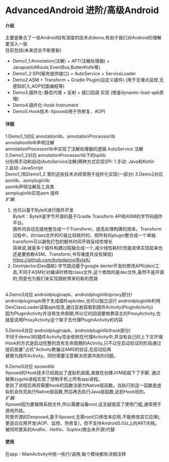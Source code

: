 # AdvancedAndroid 进阶/高级Android

#### 介绍
主要是集合了一些Android较有深度的技术点demo,有助于我们对Android的理解更深入一层</br>
目前包括(未来还会不断更新)</br>
- Demo1_1:Annotation(注解) + APT(注解处理器) + Javapoet(ARoute,EventBus,ButterKnife等)</br>
- Demo1_2:SPI(服务提供接口) + AutoService + ServiceLoader</br>
- Demo2.ASM + Transform + Gradle Plugin(自定义插件) (用于无埋点监控,无感知织入,AOP切面编程等)</br>
- Demo3.插件化-静态代理 + 反射 + 接口回调 实现 (借鉴dynamic-load-apk原理)</br>
- Demo4.插件化-hook Instrument</br>
- Demo5.Hook技术-Xposed(用于热修复、AOP)

#### 详细
1.Demo1_1对应 annotationlib、annotationProcessorlib</br>
  annotationlib中声明注解</br>
  annotationProcessorlib中实现了注解处理器的逻辑 
  AutoService 注解</br>
2.Demo1_2对应 annotationProcessorlib下的spilib</br>
    分别用手动和自动(AutoService注解)两种方式实现SPI:
    1.手动: Java和Kotlin</br>
    2.自动: JavaScript</br>
  Demo1_1和Demo1_2 里的这些技术点经常用于组件化实现(一部分)
3.Demo2对应 asmlib、asmpluginlib</br>
  asmlib声明注解及工具类</br>
  asmpluginlib实现asm 插件</br>
  *扩展:*</br>
  1. 也可以基于ByteX进行插件开发</br>
  ByteX：ByteX是字节开源的基于Gradle Transform API和ASM的字节码插件平台。</br>
  插件间自动无缝地整合成一个Transform，提高处理构建的效率。Transform过程中，对class文件的IO是比较耗时的，把所有的plugin整合成一个单独transform可以避免打包的额外时间开销呈线性增长</br>
  简单说,就是多个插件构建过程融合成一个,减少线性耗时(但是具体实现起来也还是要依赖ASM、Transform,书写难度并没有降低)</br>
  https://github.com/bytedance/ByteX/</br>
  2. DexInjector(Dex插桩):字节跳动基于google dexter开发的修改APK(dex)工具,不同于ASM针对编译时修改class文件,这个修改的是dex文件,虽然不是开源的,但是也为我们来实现插桩带来的新的思路</br></br>
  
4.Demo3对应 androidpluginapk、androidpluginlib(proxy部分)</br>
  androidpluginapk用于生成插件apk/dex,也可以独立运行
  androidpluginlib利用DexClassLoader读取apk信息,通过反射获取到插件Activity(PluginActivity)</br>
  因为PluginActivity并没有生命周期,所以它的回调要依靠宿主的ProxyActivity,也就是说用ProxyActivity这个架子去代理PluginActivity的内容</br>

5.Demo4对应 androidpluginapk、androidpluginlib(hook部分)</br>
  不同于demo3的插件Activity完全依附在代理Activity中,并没有自己的上下文环境</br>
  Hook的方式是启动完整的具有生命周期的Activity,只不过在启动验证的阶段通过提前放置"占坑"Activity欺骗过AMS的验证,在启动后再</br>
  替换为插件Activity。同时需要注意解决资源冲突的问题。</br>
  
6.Demo5对应 xposedlib</br>
  Xposed的Hook技术已经跳出了虚拟机层面,直接在创建JVM前就下了手脚, 通过替换zygote进程实现了控制手机上所有app进程。</br>
  拿到了进程后再将需要hook的函数注册为Native层函数。当执行到这一函数是虚拟机会优先执行Native层函数,然后再去执行Java层函数,达到Hook目的。</br>
  *扩展:*</br>
  Xposed因为要替换系统文件,所以需要设备root,这无疑提高了使用门槛,通常用于游戏外挂。</br>
  阿里开源的Dexposed,基于Xposed,无需root(只修改本应用,不能修改其它应用),更适合应用开发(AOP、监控、热修复)，但不支持Android5.0以上的ART内核。</br>
  被同阿里系的Andfix、Hotfix、Sophix(商业未开源)代替
    
  
#### 使用
在app - MainActivity中统一执行/调用,每个模块都有详细注释

